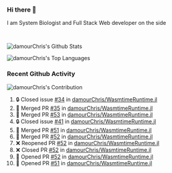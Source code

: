 ### Hi there 👋
I am System Biologist and Full Stack Web developer on the side



<br/>
  


<!-- GitHub Readme Github Stats - https://github.com/anuraghazra/github-readme-stats -->
![damourChris's Github Stats ](https://github-readme-stats.vercel.app/api?username=damourChris&show_icons=true&theme=transparent)

![damourChris's Top Languages](https://github-readme-stats.vercel.app/api/top-langs/?username=damourChris&layout=pie&theme=transparent)
<br/>


<h3> Recent Github Activity </h3>

<!-- Github Contribution Stats  - https://github.com/ashutosh00710/github-readme-activity-graph -->
![damourChris's Contribution](https://github-readme-activity-graph.vercel.app/graph/?username=damourChris&bg_color=1F222E&color=F8D866&line=F85D7F&point=FFFFFF&hide_border=true)
<!-- https://github.com/jamesgeorge007/github-activity-readme -->

<!--START_SECTION:activity-->
1. 🔒 Closed issue [#34](https://github.com/damourChris/WasmtimeRuntime.jl/issues/34) in [damourChris/WasmtimeRuntime.jl](https://github.com/damourChris/WasmtimeRuntime.jl)
2. 🎉 Merged PR [#35](https://github.com/damourChris/WasmtimeRuntime.jl/pull/35) in [damourChris/WasmtimeRuntime.jl](https://github.com/damourChris/WasmtimeRuntime.jl)
3. 🎉 Merged PR [#53](https://github.com/damourChris/WasmtimeRuntime.jl/pull/53) in [damourChris/WasmtimeRuntime.jl](https://github.com/damourChris/WasmtimeRuntime.jl)
4. 🔒 Closed issue [#41](https://github.com/damourChris/WasmtimeRuntime.jl/issues/41) in [damourChris/WasmtimeRuntime.jl](https://github.com/damourChris/WasmtimeRuntime.jl)
5. 🎉 Merged PR [#51](https://github.com/damourChris/WasmtimeRuntime.jl/pull/51) in [damourChris/WasmtimeRuntime.jl](https://github.com/damourChris/WasmtimeRuntime.jl)
6. 🎉 Merged PR [#52](https://github.com/damourChris/WasmtimeRuntime.jl/pull/52) in [damourChris/WasmtimeRuntime.jl](https://github.com/damourChris/WasmtimeRuntime.jl)
7. ❌ Reopened PR [#52](https://github.com/damourChris/WasmtimeRuntime.jl/pull/52) in [damourChris/WasmtimeRuntime.jl](https://github.com/damourChris/WasmtimeRuntime.jl)
8. ❌ Closed PR [#52](https://github.com/damourChris/WasmtimeRuntime.jl/pull/52) in [damourChris/WasmtimeRuntime.jl](https://github.com/damourChris/WasmtimeRuntime.jl)
9. 💪 Opened PR [#52](https://github.com/damourChris/WasmtimeRuntime.jl/pull/52) in [damourChris/WasmtimeRuntime.jl](https://github.com/damourChris/WasmtimeRuntime.jl)
10. 💪 Opened PR [#51](https://github.com/damourChris/WasmtimeRuntime.jl/pull/51) in [damourChris/WasmtimeRuntime.jl](https://github.com/damourChris/WasmtimeRuntime.jl)
<!--END_SECTION:activity-->



